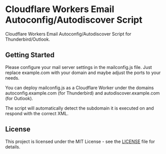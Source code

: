 # Cloudflare Workers Email Autoconfig/Autodiscover Script

Cloudflare Workers Email Autoconfig/Autodiscover Script for Thunderbird/Outlook.

## Getting Started

Please configure your mail server settings in the mailconfig.js file. Just replace example.com with your domain and maybe adjust the ports to your needs.

You can deploy mailconfig.js as a Cloudflare Worker under the domains autoconfig.example.com (for Thunderbird) and autodiscover.example.com (for Outlook).

The script will automatically detect the subdomain it is executed on and respond with the correct XML.

## License

This project is licensed under the MIT License - see the [LICENSE](LICENSE) file for details.
